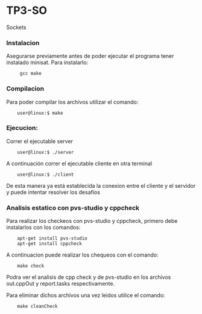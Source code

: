 # TP3-SO
 Sockets

### Instalacion

Asegurarse previamente antes de poder ejecutar el programa tener instalado minisat. Para instalarlo:
    
         gcc make

### Compilacion

Para poder compilar los archivos utilizar el comando:
        
        user@linux:$ make

### Ejecucion:

Correr el ejecutable server

        user@linux:$ ./server

A continuación correr el ejecutable cliente en otra terminal

        user@linux:$ ./client

De esta manera ya está establecida la conexion entre el cliente y el servidor y puede intentar resolver los desafíos

### Analisis estatico con pvs-studio y cppcheck

Para realizar los checkeos con pvs-studio y cppcheck, primero debe instalarlos con los comandos:

        apt-get install pvs-studio
        apt-get install cppcheck

A continuacion puede realizar los chequeos con el comando:

        make check

Podra ver el analisis de cpp check y de pvs-studio en los archivos out.cppOut y report.tasks respectivamente.

Para eliminar dichos archivos una vez leidos utilice el comando:

        make cleanCheck 